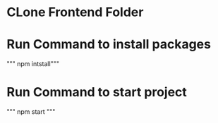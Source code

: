 # CLone Frontend Folder

# Run Command to install packages
""" npm intstall"""

# Run Command to start project 
""" npm start """
